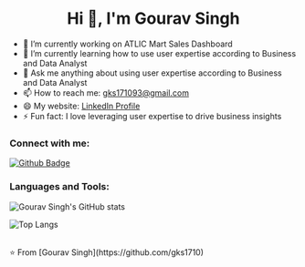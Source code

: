 <h1 align="center">Hi 👋, I'm Gourav Singh</h1>

- 🔭 I’m currently working on ATLIC Mart Sales Dashboard
- 🌱 I’m currently learning how to use user expertise according to Business and Data Analyst
- 💬 Ask me anything about using user expertise according to Business and Data Analyst
- 📫 How to reach me: gks171093@gmail.com
- 😄 My website: [LinkedIn Profile](https://www.linkedin.com/in/gouravks17/)
- ⚡ Fun fact: I love leveraging user expertise to drive business insights

### Connect with me:
<div id="badges">
  <a href="https://github.com/gks1710">
    <img src="https://img.shields.io/badge/Github-white?style=for-the-badge&logo=Github&logoColor=black" alt="Github Badge"/>
  </a>
</div>

### Languages and Tools:
<FontAwesomeIcon icon="fa-brands fa-github" />

![Gourav Singh's GitHub stats](https://github-readme-stats.vercel.app/api?username=gks1710&show_icons=true&theme=dark)

![Top Langs](https://github-readme-stats.vercel.app/api/top-langs/?username=gks1710&theme=dark)


<br>
⭐️ From [Gourav Singh](https://github.com/gks1710)
